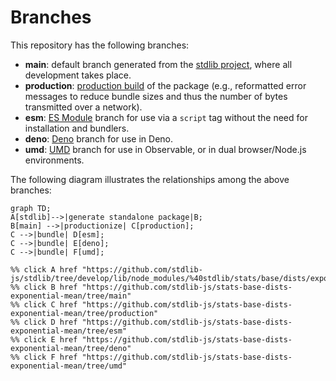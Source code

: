 <!--

@license Apache-2.0

Copyright (c) 2022 The Stdlib Authors.

Licensed under the Apache License, Version 2.0 (the "License");
you may not use this file except in compliance with the License.
You may obtain a copy of the License at

    http://www.apache.org/licenses/LICENSE-2.0

Unless required by applicable law or agreed to in writing, software
distributed under the License is distributed on an "AS IS" BASIS,
WITHOUT WARRANTIES OR CONDITIONS OF ANY KIND, either express or implied.
See the License for the specific language governing permissions and
limitations under the License.

-->

# Branches

This repository has the following branches:

-   **main**: default branch generated from the [stdlib project][stdlib-url], where all development takes place.
-   **production**: [production build][production-url] of the package (e.g., reformatted error messages to reduce bundle sizes and thus the number of bytes transmitted over a network).
-   **esm**: [ES Module][esm-url] branch for use via a `script` tag without the need for installation and bundlers.
-   **deno**: [Deno][deno-url] branch for use in Deno.
-   **umd**: [UMD][umd-url] branch for use in Observable, or in dual browser/Node.js environments.

The following diagram illustrates the relationships among the above branches:

```mermaid
graph TD;
A[stdlib]-->|generate standalone package|B;
B[main] -->|productionize| C[production];
C -->|bundle| D[esm];
C -->|bundle| E[deno];
C -->|bundle| F[umd];

%% click A href "https://github.com/stdlib-js/stdlib/tree/develop/lib/node_modules/%40stdlib/stats/base/dists/exponential/mean"
%% click B href "https://github.com/stdlib-js/stats-base-dists-exponential-mean/tree/main"
%% click C href "https://github.com/stdlib-js/stats-base-dists-exponential-mean/tree/production"
%% click D href "https://github.com/stdlib-js/stats-base-dists-exponential-mean/tree/esm"
%% click E href "https://github.com/stdlib-js/stats-base-dists-exponential-mean/tree/deno"
%% click F href "https://github.com/stdlib-js/stats-base-dists-exponential-mean/tree/umd"
```

[stdlib-url]: https://github.com/stdlib-js/stdlib/tree/develop/lib/node_modules/%40stdlib/stats/base/dists/exponential/mean
[production-url]: https://github.com/stdlib-js/stats-base-dists-exponential-mean/tree/production
[deno-url]: https://github.com/stdlib-js/stats-base-dists-exponential-mean/tree/deno
[umd-url]: https://github.com/stdlib-js/stats-base-dists-exponential-mean/tree/umd
[esm-url]: https://github.com/stdlib-js/stats-base-dists-exponential-mean/tree/esm